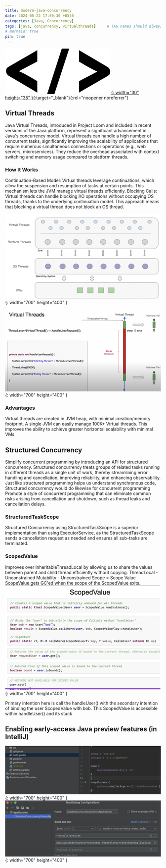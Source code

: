 ```yaml
---
title: modern-java-concurrency
date: 2024-05-22 17:50:30 +0530
categories: [Java, Concurrency]
tags: [java, concurrency, virtualthreads]     # TAG names should always be lowercase
# mermaid: true
pin: true
---
```


[![](/assets/img/sourcecode.png "Source Code: bangeras/electron-media-compressor"){: width="30" height="35" }](https://github.com/bangeras/modern-concurrency){:target="_blank"}{:rel="noopener noreferrer"}

## Virtual Threads
Java Virtual Threads, introduced in Project Loom and included in recent versions of the Java platform, represent a significant advancement in Java's concurrency model. 
Virtual threads can handle a high number of concurrent tasks, significantly improving the scalability of applications that require numerous simultaneous connections or operations (e.g., web servers, microservices).
They reduce the overhead associated with context switching and memory usage compared to platform threads.

### How It Works
Continuation-Based Model: Virtual threads leverage continuations, which allow the suspension and resumption of tasks at certain points. This mechanism lets the JVM manage virtual threads efficiently.
Blocking Calls: Virtual threads can handle blocking I/O operations without occupying OS threads, thanks to the underlying continuation model. This approach means that blocking a virtual thread does not block an OS thread.

![Virtual Threads](/assets/img/modern-java-concurrency/virtual-threads1.png){: width="700" height="400" }
![Virtual + Platform Threads](/assets/img/modern-java-concurrency/virtual-threads2.png){: width="700" height="400" }

### Advantages
Virtual threads are created in JVM heap, with minimal creation/memory footprint. A single JVM can easily manage 100K+ Virtual threads. This improves the ability to achieve greater horizontal scalability with minimal 
VMs

## Structured Concurrency
Simplify concurrent programming by introducing an API for structured concurrency. Structured concurrency treats groups of related tasks running in different threads as a single unit of work, thereby streamlining error handling and cancellation, improving reliability, and enhancing observability. 
Just like structured programming helps us understand synchronous code, Structured concurrency would do likewise for concurrent programming
Promote a style of concurrent programming that can eliminate common risks arising from cancellation and shutdown, such as thread leaks and cancellation delays.

### StructuredTaskScope
Structured Concurrency using StructuredTaskScope is a superior implementation than using ExecutorService, as the StructuredTaskScope sends a cancellation request as needed and ensures all sub-tasks are terminated.

### ScopedValue
Improves over InheritableThreadLocal by allowing us to share the values between parent and child thread efficiently without copying.
ThreadLocal - Unconstrained Mutability - Unconstrained Scope = Scope Value
ScopeValue gets GC'ed when the scope of the ScopedValue exits.
![ScopedValue](/assets/img/modern-java-concurrency/scopedvalue.png){: width="700" height="400" }


Primary intention here is call the handleUser() with the secondary intention of binding the user ScopedValue with bob. This ScopedValue is accessible within handleUser() and its stack

## Enabling early-access Java preview features (in IntelliJ)
![build.gradle](/assets/img/modern-java-concurrency/build.gradle.png){: width="700" height="400" }
![Run Config](/assets/img/modern-java-concurrency/run-config.png){: width="700" height="400" }


